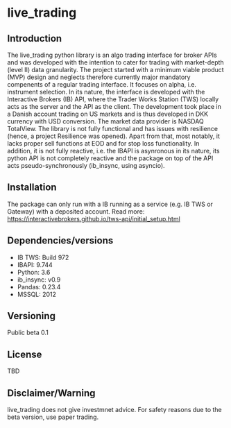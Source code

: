 # live_trading

## Introduction
The live_trading python library is an algo trading interface for broker APIs and was developed with the intention to cater for trading with market-depth (level II) data granularity. 
The project started with a minimum viable product (MVP) design and neglects therefore currently major mandatory compenents of a regular trading interface. It focuses on alpha, i.e. instrument selection. In its nature, the interface is developed with the Interactive Brokers (IB) API, where the Trader Works Station (TWS) locally acts as the server and the API as the client. The development took place in a Danish account trading on US markets and is thus developed in DKK currency with USD conversion. The market data provider is NASDAQ TotalView. The library is not fully functional and has issues with resilience (hence, a project Resilience was opened). Apart from that, most notably, it lacks proper sell functions at EOD and for stop loss functionality. In addition, it is not fully reactive, i.e. the IBAPI is asynronous in its nature, its python API is not completely reactive and the package on top of the API acts pseudo-synchronously (ib_insync, using asyncio).

## Installation
The package can only run with a IB running as a service (e.g. IB TWS or Gateway) with a deposited account. Read more: https://interactivebrokers.github.io/tws-api/initial_setup.html

## Dependencies/versions
* IB TWS: Build 972
* IBAPI: 9.744
* Python: 3.6
* ib_insync: v0.9
* Pandas: 0.23.4
* MSSQL: 2012

## Versioning
Public beta 0.1

## License
TBD

## Disclaimer/Warning
live_trading does not give investmnet advice. For safety reasons due to the beta version, use paper trading.
